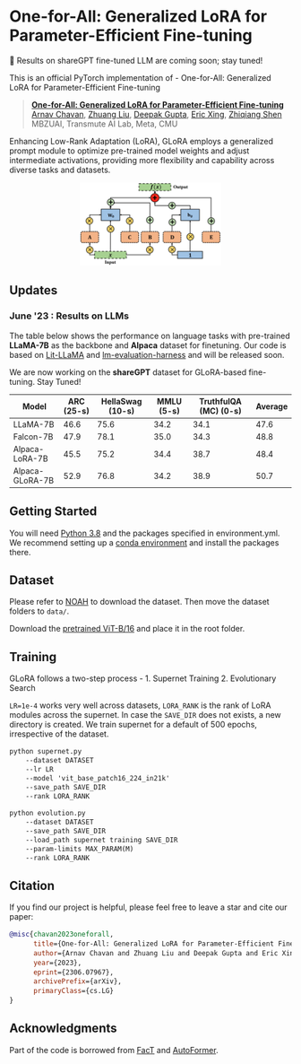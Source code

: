 # One-for-All: Generalized LoRA for Parameter-Efficient Fine-tuning
:pushpin: Results on shareGPT fine-tuned LLM are coming soon; stay tuned!

This is an official PyTorch implementation of - One-for-All: Generalized LoRA for Parameter-Efficient Fine-tuning

> [**One-for-All: Generalized LoRA for Parameter-Efficient Fine-tuning**](https://arxiv.org/abs//2306.07967)<br>
> [Arnav Chavan](https://sites.google.com/view/arnavchavan/), [Zhuang Liu](https://liuzhuang13.github.io/), [Deepak Gupta](https://dkgupta90.github.io/), [Eric Xing](http://www.cs.cmu.edu/~epxing/), [Zhiqiang Shen](http://zhiqiangshen.com/)<br>MBZUAI, Transmute AI Lab, Meta, CMU

Enhancing Low-Rank Adaptation (LoRA), GLoRA employs a generalized prompt module to optimize pre-trained model weights and adjust intermediate activations, providing more flexibility and capability across diverse tasks and datasets.

<div align=center>
<img width=50% src="method.png"/>
</div>

## Updates

### June '23 : Results on LLMs
The table below shows the performance on language tasks with pre-trained **LLaMA-7B** as the backbone and **Alpaca** dataset for finetuning. Our code is based on [Lit-LLaMA](https://github.com/Lightning-AI/lit-llama) and [lm-evaluation-harness](https://github.com/EleutherAI/lm-evaluation-harness) and will be released soon.

We are now working on the **shareGPT** dataset for GLoRA-based fine-tuning. Stay Tuned!

| Model           | ARC (25-s) | HellaSwag (10-s) | MMLU (5-s) | TruthfulQA (MC) (0-s) | Average |
|-----------------|------------|------------------|------------|-----------------------|---------|
| LLaMA-7B        | 46.6       | 75.6             | 34.2       | 34.1                  | 47.6    |
| Falcon-7B       | 47.9       | 78.1             | 35.0       | 34.3                  | 48.8    |
| Alpaca-LoRA-7B  | 45.5       | 75.2             | 34.4       | 38.7                  | 48.4    |
| Alpaca-GLoRA-7B | 52.9       | 76.8             | 34.2       | 38.9                  | 50.7    |

## Getting Started

You will need [Python 3.8](https://www.python.org/downloads) and the packages specified in environment.yml.
We recommend setting up a [conda environment](https://docs.conda.io/projects/conda/en/latest/_downloads/843d9e0198f2a193a3484886fa28163c/conda-cheatsheet.pdf)
and install the packages there.

## Dataset

Please refer to [NOAH](https://github.com/ZhangYuanhan-AI/NOAH/#data-preparation) to download the dataset. Then move the dataset folders to `data/`.

Download the [pretrained ViT-B/16](https://storage.googleapis.com/vit_models/imagenet21k/ViT-B_16.npz) and place it in the root folder.

## Training
GLoRA follows a two-step process - 1. Supernet Training 2. Evolutionary Search

`LR=1e-4` works very well across datasets, `LORA_RANK` is the rank of LoRA modules across the supernet. In case the `SAVE_DIR` does not exists, a new directory is created. We train supernet for a default of 500 epochs, irrespective of the dataset.

```
python supernet.py
    --dataset DATASET
    --lr LR
    --model 'vit_base_patch16_224_in21k'
    --save_path SAVE_DIR
    --rank LORA_RANK
```

```
python evolution.py
    --dataset DATASET
    --save_path SAVE_DIR
    --load_path supernet training SAVE_DIR
    --param-limits MAX_PARAM(M)
    --rank LORA_RANK
```

## Citation

If you find our project is helpful, please feel free to leave a star and cite our paper:
```BibTeX
@misc{chavan2023oneforall,
      title={One-for-All: Generalized LoRA for Parameter-Efficient Fine-tuning}, 
      author={Arnav Chavan and Zhuang Liu and Deepak Gupta and Eric Xing and Zhiqiang Shen},
      year={2023},
      eprint={2306.07967},
      archivePrefix={arXiv},
      primaryClass={cs.LG}
}
```
    

## Acknowledgments
Part of the code is borrowed from [FacT](https://github.com/JieShibo/PETL-ViT/tree/main/FacT) and [AutoFormer](https://github.com/microsoft/Cream/tree/main/AutoFormer).


<!-- ## License

This project is licensed under the MIT License. -->
